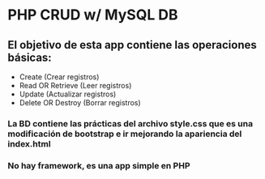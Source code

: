 # PHP CRUD w/ MySQL DB
## El objetivo de esta app contiene las operaciones básicas:
- Create (Crear registros)
- Read OR Retrieve (Leer registros)
- Update (Actualizar registros)
- Delete OR Destroy (Borrar registros)

### La BD contiene las prácticas del archivo style.css que es una modificación de bootstrap e ir mejorando la apariencia del index.html

### No hay framework, es una app simple en PHP
